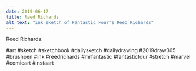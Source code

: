 ```yaml
---
date: 2019-06-17
title: Reed Richards
alt_text: "ink sketch of Fantastic Four's Reed Richards"
---
```


Reed Richards.

#art #sketch #sketchbook #dailysketch #dailydrawing #2019draw365 #brushpen
#ink #reedrichards #mrfantastic #fantasticfour #stretch #marvel #comicart
#instaart
